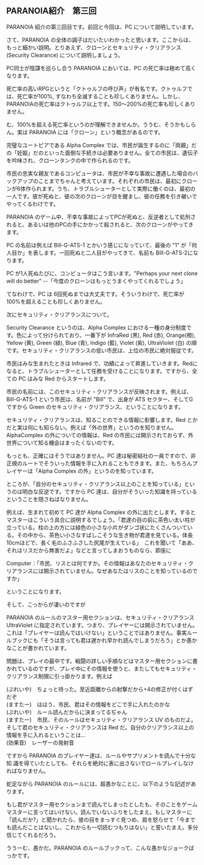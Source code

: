 ## PARANOIA紹介　第三回

PARANOIA 紹介の第三回目です。前回と今回は、PC について説明しています。

さて、PARANOIA の全体の調子はだいたいわかったと思います。ここからは、もっと細かい説明。とりあえず、クローンとセキュリティ・クリアランス(Security Clearance) について説明しましょう。

PC同士が陰謀を巡らし合う PARANOIA においては、PC の死亡率は極めて高くなります。

死亡率の高いRPGというと「クトゥルフの呼び声」が有名です。クトゥルフでは、死亡率が100%, すなわち全滅することも珍しくありません。しかし、PARANOIAの死亡率はクトゥルフ以上です。150～200%の死亡率も珍しくありません。

む、100%を超える死亡率というのが理解できませんか。ううむ、そうかもしらん。実は PARANOIA には「クローン」という概念があるのです。

完璧なユートピアである Alpha Complex では、市民が誕生するのに「両親」だの「妊娠」だのといった面倒な手続きは必要ありません。全ての市民は、遺伝子を吟味され、クローンタンクの中で作られるのです。

市民の忠実な親友であるコンピュータは、市民が不幸な事故に遭遇した場合のバックアップのことまでちゃんと考えています。それぞれの市民は、最初にクローンが6体作られます。うち、トラブルシューターとして実際に働くのは、最初の一人です。彼が死ぬと、彼の次のクローンが目を醒まし、彼の任務を引き継いでやってくるわけです。

PARANOIA のゲーム中、不幸な事故によってPCが死ぬと、反逆者として処刑されると、あるいは他のPCの手にかかって殺されると、次のクローンがやってきます。

PC の名前は例えば Bill-G-ATS-1 とかいう感じになっていて、最後の "1" が「何人目か」を表します。一回死ぬと二人目がやってきて、名前も Bill-G-ATS-2になります。

PC が1人死ぬたびに、コンピュータはこう言います。"Perhaps your next clone will do better" --「今度のクローンはもっとうまくやってくれるでしょう」

てなわけで、PC は 6回死ぬまでは大丈夫です。そういうわけで、死亡率が100%を超えることも珍しくありません。

次にセキュリティ・クリアランスについて。

Security Clearance というのは、Alpha Complex における一種の身分制度です。色によって分けられており、一番下が InfraRed (黒), Red (赤), Orange(橙), Yellow (黄), Green (緑), Blue (青), Indigo (藍), Violet (紫), UltraViolet (白) の順です。セキュリティ・クリアランスの低い市民は、上位の市民に絶対服従です。

市民はみな生まれたときは Infrared で、功績によって昇進していきます。Redになると、トラブルシューターとして任務を受けることになります。ですから、全ての PC はみな Red からスタートします。

市民の名前には、このセキュリティ・クリアランスが反映されます。例えば、Bill-G-ATS-1 という市民は、名前が "Bill" で、出身が ATS セクター、そしてG ですから Green のセキュリティ・クリアランス、ということになります。

セキュリティ・クリアランスは、知ることのできる情報に影響します。Red とかだと実は何にも知らない。例えば「外の世界」というのを知りません。AlphaComplex の外についての情報は、Red の市民には開示されておらず、外世界について知る機会はまったくないのです。

もっとも、正確にはそうではありません。PC 達は秘密結社の一員ですので、非正規のルートでそういった情報を手に入れることもできます。また、もちろんプレイヤーは「Alpha Complex の外」というのを知っています。

ところが、「自分のセキュリティ・クリアランス以上のことを知っている」というのは明白な反逆です。ですから PC 達は、自分がそういった知識を持っているということを隠さねばなりません。

例えば、生まれて初めて PC 達が Alpha Complex の外に出たとします。するとマスターはこういう具合に説明するでしょう。「君達の目の前に茶色い太い柱が立っている。柱の上の方には緑色の小さな小片がダンゴ状にたくさんついている。その中から、茶色い小さなすばしこそうな生き物が君達を見ている。体長10cmほどで、長く毛のふさふさした尻尾が生えている」　これを聞いて「ああ、それはリスだから無害だよ」などと言ってしまおうものなら、即座に

Computer：「市民、リスとは何ですか。その情報はあなたのセキュリティ・クリアランスには開示されていません。なぜあなたはリスのことを知っているのですか」

ということになります。

そして、こっからが凄いのですが

PARANOIA のルールのマスター用セクションは、セキュリティ・クリアランスUltraViolet に指定されています。つまり、プレイヤーには開示されていません。これは「プレイヤーは読んではいけない」ということではありません。事実ルールブックにも「そうは言っても君は遅かれ早かれ読んでしまうだろう」とか愚かなことが書かれています。

問題は、プレイの最中です。戦闘の詳しい手順などはマスター用セクションに書かれているのですが、プレイ中にその情報を使うと、またしてもセキュリティ・クリアランス制限に引っ掛かります。例えば

(ぷれいや)　ちょっと待った。至近距離からの射撃だから+4の修正が付くはずだぞ  
(ますたー)　ほほう、市民、君はその情報をどこで手に入れたのかな  
(ぷれいや)　ルール読んだからに決まってるぢゃん  
(ますたー)　市民、そのルールはセキュリティ・クリアランス UV のものだよ。そして君のセキュリティ・クリアランスは Red だ。自分のクリアランス以上の情報を手に入れるということは…  
(効果音)　レーザーの発射音

ですから PARANOIA のプレイヤー達は、ルールやサプリメントを読んで十分な知 識を得ていたとしても、それらを絶対に表に出さないでロールプレイしなければなりません。

蛇足ながら PARANOIA のルールには、超愚かなことに、以下のような記述があります。

もし君がマスター用セクションまで読んでしまったとしたも、そのことをゲームマスターに言ってはいけない。読んでいないふりをしたまえ。もしマスターに「読んだか?」と聞かれたら、彼の目をまっすぐ見つめ、肩を怒らせて「今までも読んだことはないし、これからも一切読むつもりはない」と誓いたまえ。多分信じてくれるだろう。

ううーむ、愚かだ。PARANOIA のルールブックって、こんな愚かなジョークばっかです。
